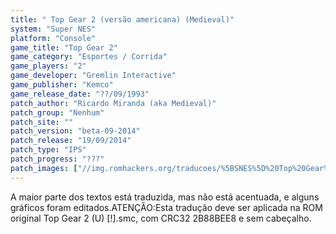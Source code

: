 ```yaml
---
title: " Top Gear 2 (versão americana) (Medieval)"
system: "Super NES"
platform: "Console"
game_title: "Top Gear 2"
game_category: "Esportes / Corrida"
game_players: "2"
game_developer: "Gremlin Interactive"
game_publisher: "Kemco"
game_release_date: "??/09/1993"
patch_author: "Ricardo Miranda (aka Medieval)"
patch_group: "Nenhum"
patch_site: ""
patch_version: "beta-09-2014"
patch_release: "19/09/2014"
patch_type: "IPS"
patch_progress: "???"
patch_images: ["//img.romhackers.org/traducoes/%5BSNES%5D%20Top%20Gear%202%20-%20U%20-%20Medieval%20-%201.png","//img.romhackers.org/traducoes/%5BSNES%5D%20Top%20Gear%202%20-%20U%20-%20Medieval%20-%202.png","//img.romhackers.org/traducoes/%5BSNES%5D%20Top%20Gear%202%20-%20U%20-%20Medieval%20-%203.png"]
---
```

A maior parte dos textos está traduzida, mas não está acentuada, e alguns gráficos foram editados.ATENÇÃO:Esta tradução deve ser aplicada na ROM original Top Gear 2 (U) [!].smc, com CRC32 2B88BEE8 e sem cabeçalho.